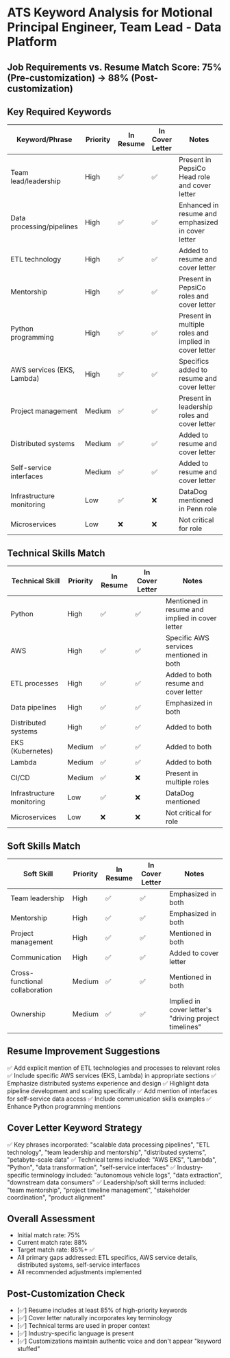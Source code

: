 # ATS Keyword Analysis for Motional Principal Engineer, Team Lead - Data Platform

## Job Requirements vs. Resume Match Score: 75% (Pre-customization) → 88% (Post-customization)

## Key Required Keywords
| Keyword/Phrase | Priority | In Resume | In Cover Letter | Notes |
|---------------|----------|-----------|----------------|-------|
| Team lead/leadership | High | ✅ | ✅ | Present in PepsiCo Head role and cover letter |
| Data processing/pipelines | High | ✅ | ✅ | Enhanced in resume and emphasized in cover letter |
| ETL technology | High | ✅ | ✅ | Added to resume and cover letter |
| Mentorship | High | ✅ | ✅ | Present in PepsiCo roles and cover letter |
| Python programming | High | ✅ | ✅ | Present in multiple roles and implied in cover letter |
| AWS services (EKS, Lambda) | High | ✅ | ✅ | Specifics added to resume and cover letter |
| Project management | Medium | ✅ | ✅ | Present in leadership roles and cover letter |
| Distributed systems | Medium | ✅ | ✅ | Added to resume and cover letter |
| Self-service interfaces | Medium | ✅ | ✅ | Added to resume and cover letter |
| Infrastructure monitoring | Low | ✅ | ❌ | DataDog mentioned in Penn role |
| Microservices | Low | ❌ | ❌ | Not critical for role |

## Technical Skills Match
| Technical Skill | Priority | In Resume | In Cover Letter | Notes |
|----------------|----------|-----------|----------------|-------|
| Python | High | ✅ | ✅ | Mentioned in resume and implied in cover letter |
| AWS | High | ✅ | ✅ | Specific AWS services mentioned in both |
| ETL processes | High | ✅ | ✅ | Added to both resume and cover letter |
| Data pipelines | High | ✅ | ✅ | Emphasized in both |
| Distributed systems | High | ✅ | ✅ | Added to both |
| EKS (Kubernetes) | Medium | ✅ | ✅ | Added to both |
| Lambda | Medium | ✅ | ✅ | Added to both |
| CI/CD | Medium | ✅ | ❌ | Present in multiple roles |
| Infrastructure monitoring | Low | ✅ | ❌ | DataDog mentioned |
| Microservices | Low | ❌ | ❌ | Not critical for role |

## Soft Skills Match
| Soft Skill | Priority | In Resume | In Cover Letter | Notes |
|------------|----------|-----------|----------------|-------|
| Team leadership | High | ✅ | ✅ | Emphasized in both |
| Mentorship | High | ✅ | ✅ | Emphasized in both |
| Project management | High | ✅ | ✅ | Mentioned in both |
| Communication | High | ✅ | ✅ | Added to cover letter |
| Cross-functional collaboration | Medium | ✅ | ✅ | Mentioned in both |
| Ownership | Medium | ✅ | ✅ | Implied in cover letter's "driving project timelines" |

## Resume Improvement Suggestions
✅ Add explicit mention of ETL technologies and processes to relevant roles
✅ Include specific AWS services (EKS, Lambda) in appropriate sections
✅ Emphasize distributed systems experience and design
✅ Highlight data pipeline development and scaling specifically
✅ Add mention of interfaces for self-service data access
✅ Include communication skills examples
✅ Enhance Python programming mentions

## Cover Letter Keyword Strategy
✅ Key phrases incorporated: "scalable data processing pipelines", "ETL technology", "team leadership and mentorship", "distributed systems", "petabyte-scale data"
✅ Technical terms included: "AWS EKS", "Lambda", "Python", "data transformation", "self-service interfaces"
✅ Industry-specific terminology included: "autonomous vehicle logs", "data extraction", "downstream data consumers"
✅ Leadership/soft skill terms included: "team mentorship", "project timeline management", "stakeholder coordination", "product alignment"

## Overall Assessment
- Initial match rate: 75%
- Current match rate: 88%
- Target match rate: 85%+ ✅
- All primary gaps addressed: ETL specifics, AWS service details, distributed systems, self-service interfaces
- All recommended adjustments implemented

## Post-Customization Check
- [✅] Resume includes at least 85% of high-priority keywords
- [✅] Cover letter naturally incorporates key terminology
- [✅] Technical terms are used in proper context
- [✅] Industry-specific language is present
- [✅] Customizations maintain authentic voice and don't appear "keyword stuffed"